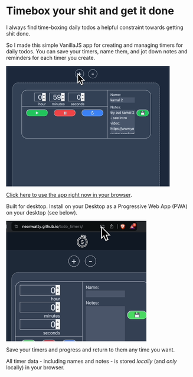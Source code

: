 # Timebox your shit and get it done

I always find time-boxing daily todos a helpful constraint towards getting shit done.

So I made this simple VanillaJS app for creating and managing timers for daily todos. You can save your timers, name them, and jot down notes and reminders for each timer you create.

<img align="center" src="https://github.com/jermwatt/readme_gifs/blob/main/my_timers_demo.gif" height="325">

[Click here to use the app right now in your browser](https://neonwatty.github.io/todo_timers/).

Built for desktop. Install on your Desktop as a Progressive Web App (PWA) on your desktop (see below).

<img align="center" src="https://github.com/jermwatt/readme_gifs/blob/main/todo_pwa.gif" height="325">

Save your timers and progress and return to them any time you want.

All timer data - including names and notes - is stored
<em>locally</em> (and <em>only</em> locally) in your browser.

